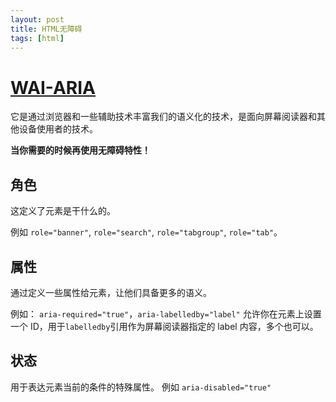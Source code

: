 ```yaml
---
layout: post
title: HTML无障碍
tags: [html]
---
```


# [WAI-ARIA](https://developer.mozilla.org/zh-CN/docs/Learn/Accessibility)

它是通过浏览器和一些辅助技术丰富我们的语义化的技术，是面向屏幕阅读器和其他设备使用者的技术。

**当你需要的时候再使用无障碍特性！**

## 角色

这定义了元素是干什么的。

例如 `role="banner"`, `role="search"`, `role="tabgroup"`, `role="tab"`。

## 属性

通过定义一些属性给元素，让他们具备更多的语义。

例如： `aria-required="true"`，`aria-labelledby="label"` 允许你在元素上设置一个 ID，用于`labelledby`引用作为屏幕阅读器指定的 label 内容，多个也可以。

## 状态

用于表达元素当前的条件的特殊属性。
例如 `aria-disabled="true"`